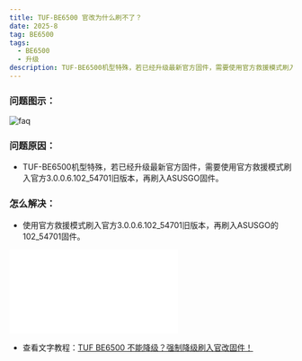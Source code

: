 ```yaml
---
title: TUF-BE6500 官改为什么刷不了？
date: 2025-8
tag: BE6500
tags: 
  - BE6500
  - 升级
description: TUF-BE6500机型特殊，若已经升级最新官方固件，需要使用官方救援模式刷入官方3.0.0.6.102_54701旧版本，再刷入ASUSGO固件。
---
```


### 问题图示：

![faq](/assets/posts/6500-1.png)


### 问题原因：
- TUF-BE6500机型特殊，若已经升级最新官方固件，需要使用官方救援模式刷入官方3.0.0.6.102_54701旧版本，再刷入ASUSGO固件。


### 怎么解决：

- 使用官方救援模式刷入官方3.0.0.6.102_54701旧版本，再刷入ASUSGO的102_54701固件。

<iframe src="//player.bilibili.com/player.html?isOutside=true&aid=114900458276159&bvid=BV1ubbfzzE5q&cid=31204117940&p=1&autoplay=0" scrolling="no" border="0" frameborder="no" framespacing="0" allowfullscreen="true"></iframe>

- 查看文字教程：[TUF BE6500 不能降级？强制降级刷入官改固件！](https://mp.weixin.qq.com/s/shwsLCCKrkKN0Xi739z51Q)



